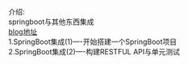 介绍:<br/>
springboot与其他东西集成<br/>
<a href="http://kyrene.me">blog地址</a><br/>
1.SpringBoot集成(1)—-开始搭建一个SpringBoot项目<br/>
2.SpringBoot集成(2)—-构建RESTFUL API与单元测试<br/>